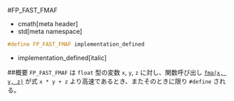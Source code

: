 #FP_FAST_FMAF
* cmath[meta header]
* std[meta namespace]

```cpp
#define FP_FAST_FMAF implementation_defined
```
* implementation_defined[italic]

##概要
`FP_FAST_FMAF` は `float` 型の変数 `x`, `y`, `z` に対し、関数呼び出し [`fma(x, y, z)`](./fma.md) が式 `x * y + z` より高速であるとき、またそのときに限り `#define` される。
